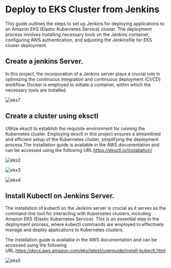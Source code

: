 # Deploy to EKS Cluster from Jenkins
This guide outlines the steps to set up Jenkins for deploying applications to an Amazon EKS (Elastic Kubernetes Service) cluster. The deployment process involves installing necessary tools on the Jenkins container, configuring AWS authentication, and adjusting the Jenkinsfile for EKS cluster deployment.

## Create a jenkins Server. 
In this project, the incorporation of a Jenkins server plays a crucial role in optimizing the continuous integration and continuous deployment (CI/CD) workflow. Docker is employed to initiate a container, within which the necessary tools are installed.

![eks7](https://github.com/busolagbadero/Deploy-to-EKS-cluster-from-Jenkins/assets/94229949/c932c318-354c-401d-ad09-7168fa802880)

## Create a cluster using eksctl 
Utilize eksctl to establish the requisite environment for running the Kubernetes cluster. Employing eksctl in this project ensures a streamlined and efficient setup of the Kubernetes cluster, simplifying the deployment process.The installation guide is available in the AWS documentation and can be accessed using the following URL.https://eksctl.io/installation/

![eks2](https://github.com/busolagbadero/Deploy-to-EKS-cluster-from-Jenkins/assets/94229949/86d05be7-fb16-4343-ac9f-7b69f49465c1)

![eks3](https://github.com/busolagbadero/Deploy-to-EKS-cluster-from-Jenkins/assets/94229949/dda87a2c-03e7-4ba7-830e-b701f448190b)

![eks4](https://github.com/busolagbadero/Deploy-to-EKS-cluster-from-Jenkins/assets/94229949/f2ec72a6-fe2b-49a7-91aa-f094cfe1f6be)


## Install Kubectl on Jenkins Server.
The installation of kubectl on the Jenkins server is crucial as it serves as the command-line tool for interacting with Kubernetes clusters, including Amazon EKS (Elastic Kubernetes Service). This is an essential step in the deployment process, where kubectl commands are employed to effectively manage and deploy applications to Kubernetes clusters.

The installation guide is available in the AWS documentation and can be accessed using the following URL.https://docs.aws.amazon.com/eks/latest/userguide/install-kubectl.html

![eks5](https://github.com/busolagbadero/Deploy-to-EKS-cluster-from-Jenkins/assets/94229949/5953db81-63eb-4d42-baa3-47b60512fa74)
